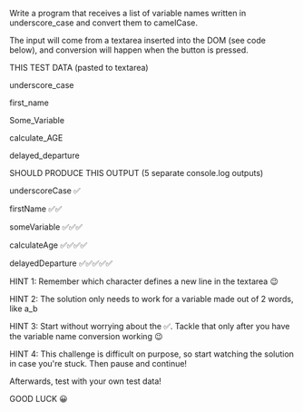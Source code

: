 Write a program that receives a list of variable names written in underscore_case and convert them to camelCase.

The input will come from a textarea inserted into the DOM (see code below), and conversion will happen when the button is pressed.

THIS TEST DATA (pasted to textarea)

underscore_case

first_name
 
Some_Variable 

calculate_AGE
  
delayed_departure

SHOULD PRODUCE THIS OUTPUT (5 separate console.log outputs)

underscoreCase      ✅

firstName           ✅✅

someVariable        ✅✅✅

calculateAge        ✅✅✅✅

delayedDeparture    ✅✅✅✅✅

HINT 1: Remember which character defines a new line in the textarea 😉

HINT 2: The solution only needs to work for a variable made out of 2 words, like a_b

HINT 3: Start without worrying about the ✅. Tackle that only after you have the variable name conversion working 😉

HINT 4: This challenge is difficult on purpose, so start watching the solution in case you're stuck. Then pause and continue!

Afterwards, test with your own test data!

GOOD LUCK 😀

